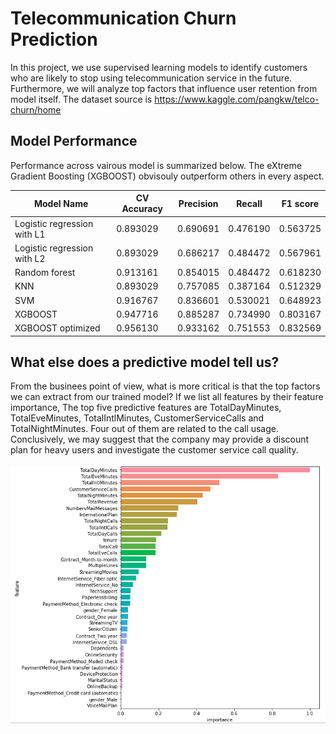 



# Telecommunication Churn Prediction

In this project, we use supervised learning models to identify customers who are likely to stop using telecommunication service in the future. Furthermore, we will analyze top factors that influence user retention from model itself. The dataset source is <https://www.kaggle.com/pangkw/telco-churn/home>

## Model Performance

Performance across vairous model is summarized below. The eXtreme Gradient Boosting (XGBOOST) obvisouly outperform others in every aspect. 

| Model Name                  | CV Accuracy | Precision | Recall   | F1 score |
| --------------------------- | ----------- | --------- | -------- | -------- |
| Logistic regression with L1 | 0.893029    | 0.690691  | 0.476190 | 0.563725 |
| Logistic regression with L2 | 0.893029    | 0.686217  | 0.484472 | 0.567961 |
| Random forest               | 0.913161    | 0.854015  | 0.484472 | 0.618230 |
| KNN                         | 0.893029    | 0.757085  | 0.387164 | 0.512329 |
| SVM                         | 0.916767    | 0.836601  | 0.530021 | 0.648923 |
| XGBOOST                     | 0.947716    | 0.885287  | 0.734990 | 0.803167 |
| XGBOOST optimized           | 0.956130    | 0.933162  | 0.751553 | 0.832569 |



## What else does a predictive model tell us?

From the businees point of view, what is more critical is that the top factors we can extract from our trained model? If we list all features by their feature importance, The top five predictive features are TotalDayMinutes, TotalEveMinutes, TotalIntlMinutes, CustomerServiceCalls and TotalNightMinutes. Four out of them are related to the call usage. Conclusively, we may suggest that the company may provide a discount plan for heavy users and investigate the customer service call quality.

![screenshot](./misc/screenshot.png)









